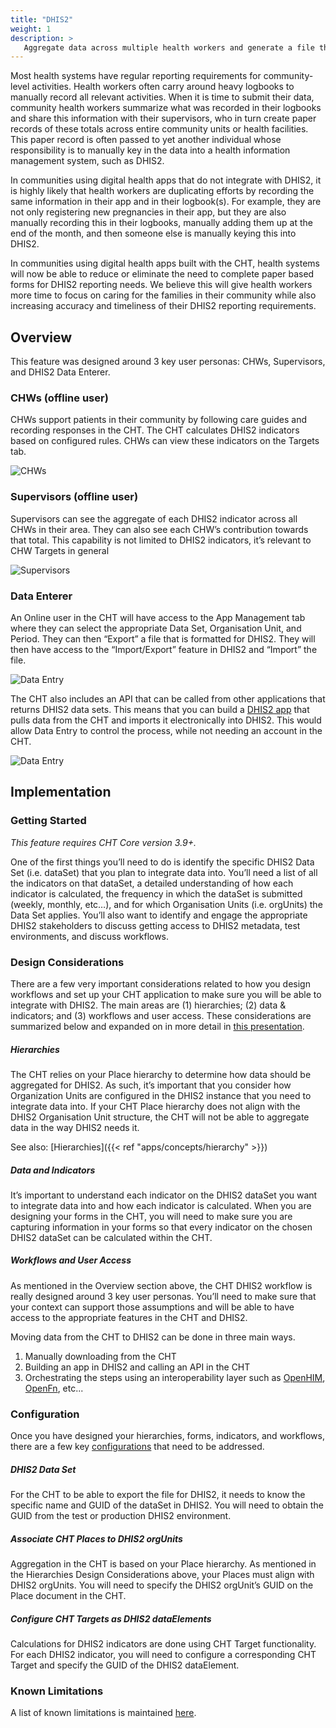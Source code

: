 ```yaml
---
title: "DHIS2"
weight: 1
description: >
   Aggregate data across multiple health workers and generate a file that can be imported into DHIS2
---
```



Most health systems have regular reporting requirements for community-level activities. Health workers often carry around heavy logbooks to manually record all relevant activities. When it is time to submit their data, community health workers summarize what was recorded in their logbooks and share this information with their supervisors, who in turn create paper records of these totals across entire community units or health facilities. This paper record is often passed to yet another individual whose responsibility is to manually key in the data into a health information management system, such as DHIS2.

In communities using digital health apps that do not integrate with DHIS2, it is highly likely that health workers are duplicating efforts by recording the same information in their app and in their logbook(s).  For example, they are not only registering new pregnancies in their app, but they are also manually recording this in their logbooks, manually adding them up at the end of the month, and then someone else is manually keying this into DHIS2.  

In communities using digital health apps built with the CHT, health systems will now be able to reduce or eliminate the need to complete paper based forms for DHIS2 reporting needs. We believe this will give health workers more time to focus on caring for the families in their community while also increasing accuracy and timeliness of their DHIS2 reporting requirements.

## Overview

This feature was designed around 3 key user personas: CHWs, Supervisors, and DHIS2 Data Enterer.

### CHWs (offline user)

CHWs support patients in their community by following care guides and recording responses in the CHT. The CHT calculates DHIS2 indicators based on configured rules. CHWs can view these indicators on the Targets tab.

![CHWs](chw.png "Feature Overview CHWs")

### Supervisors (offline user)

Supervisors can see the aggregate of each DHIS2 indicator across all CHWs in their area. They can also see each CHW’s contribution towards that total. This capability is not limited to DHIS2 indicators, it’s relevant to CHW Targets in general

![Supervisors](supervisor.png "Feature Overview Supervisors")

### Data Enterer

An Online user in the CHT will have access to the App Management tab where they can select the appropriate Data Set, Organisation Unit, and Period.  They can then “Export” a file that is formatted for DHIS2. They will then have access to the “Import/Export” feature in DHIS2 and “Import” the file.

![Data Entry](data-entry-1.png "Feature Overview Data Entry 1")

The CHT also includes an API that can be called from other applications that returns DHIS2 data sets. This means that you can build a [DHIS2 app](https://docs.dhis2.org/master/en/developer/html/apps_creating_apps.html) that pulls data from the CHT and imports it electronically into DHIS2. This would allow Data Entry to control the process, while not needing an account in the CHT.

![Data Entry](data-entry-2.png "Feature Overview Data Entry 2")

## Implementation

### Getting Started

*This feature requires CHT Core version 3.9+.*

One of the first things you’ll need to do is identify the specific DHIS2 Data Set (i.e. dataSet) that you plan to integrate data into. You’ll need a list of all the indicators on that dataSet, a detailed understanding of how each indicator is calculated, the frequency in which the dataSet is submitted (weekly, monthly, etc…), and for which Organisation Units (i.e. orgUnits) the Data Set applies. You’ll also want to identify and engage the appropriate DHIS2 stakeholders to discuss getting access to DHIS2 metadata, test environments, and discuss workflows.

### Design Considerations

There are a few very important considerations related to how you design workflows and set up your CHT application to make sure you will be able to integrate with DHIS2. The main areas are (1) hierarchies; (2) data & indicators; and (3) workflows and user access. These considerations are summarized below and expanded on in more detail in [this presentation](https://docs.google.com/presentation/d/11HUGG3QdiBCyyJdH3LdvkojezVEz2tEhAWfchdXYgZA/edit#slide=id.p3).

##### Hierarchies

The CHT relies on your Place hierarchy to determine how data should be aggregated for DHIS2. As such, it’s important that you consider how Organization Units are configured in the DHIS2 instance that you need to integrate data into. If your CHT Place hierarchy does not align with the DHIS2 Organisation Unit structure, the CHT will not be able to aggregate data in the way DHIS2 needs it.

See also: [Hierarchies]({{< ref "apps/concepts/hierarchy" >}})

##### Data and Indicators

It’s important to understand each indicator on the DHIS2 dataSet you want to integrate data into and how each indicator is calculated. When you are designing your forms in the CHT, you will need to make sure you are capturing information in your forms so that every indicator on the chosen DHIS2 dataSet can be calculated within the CHT.

##### Workflows and User Access

As mentioned in the Overview section above, the CHT DHIS2 workflow is really designed around 3 key user personas. You’ll need to make sure that your context can support those assumptions and will be able to have access to the appropriate features in the CHT and DHIS2. 

Moving data from the CHT to DHIS2 can be done in three main ways.

1. Manually downloading from the CHT
2. Building an app in DHIS2 and calling an API in the CHT
3. Orchestrating the steps using an interoperability layer such as [OpenHIM](http://openhim.org/), [OpenFn](https://www.openfn.org/), etc...

### Configuration

Once you have designed your hierarchies, forms, indicators, and workflows, there are a few key [configurations](https://github.com/medic/medic-docs/blob/74c1e4cb20b1cc2e45d81de8181347a9264c4646/configuration/dhis-integration.md#configuration) that need to be addressed.

##### DHIS2 Data Set

For the CHT to be able to export the file for DHIS2, it needs to know the specific name and GUID of the dataSet in DHIS2. You will need to obtain the GUID from the test or production DHIS2 environment.

##### Associate CHT Places to DHIS2 orgUnits

Aggregation in the CHT is based on your Place hierarchy. As mentioned in the Hierarchies Design Considerations above, your Places must align with DHIS2 orgUnits. You will need to specify the DHIS2 orgUnit’s GUID on the Place document in the CHT.

##### Configure CHT Targets as DHIS2 dataElements

Calculations for DHIS2 indicators are done using CHT Target functionality. For each DHIS2 indicator, you will need to configure a corresponding CHT Target and specify the GUID of the DHIS2 dataElement.

### Known Limitations

A list of known limitations is maintained [here](https://github.com/medic/medic-docs/blob/74c1e4cb20b1cc2e45d81de8181347a9264c4646/configuration/dhis-integration.md#limitations-and-known-issues).
